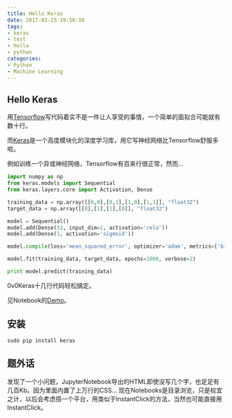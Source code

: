 ```yaml
---
title: Hello Keras
date: 2017-03-25 19:58:10
tags:
- keras
- test
- hello
- python
categories:
- Python
- Machine Learning
---
```

## Hello Keras
用[Tensorflow](https://www.tensorflow.org/)写代码着实不是一件让人享受的事情，一个简单的面拟合可能就有数十行。

而[Keras](https://keras.io/)是一个高度模块化的深度学习库，用它写神经网络比Tensorflow舒服多啦。

<!-- more -->

例如训练一个异或神经网络，Tensorflow有百来行很正常，然而...
```Python
import numpy as np
from keras.models import Sequential
from keras.layers.core import Activation, Dense

training_data = np.array([[0,0],[0,1],[1,0],[1,1]], "float32")
target_data = np.array([[0],[1],[1],[0]], "float32")

model = Sequential()
model.add(Dense(32, input_dim=2, activation='relu'))
model.add(Dense(1, activation='sigmoid'))

model.compile(loss='mean_squared_error', optimizer='adam', metrics=['binary_accuracy'])

model.fit(training_data, target_data, epochs=1000, verbose=2)

print model.predict(training_data)
```
0v0Keras十几行代码轻松搞定。

见Notebook的[Demo](http://linyxus.xyz/notebooks/Hello+Keras.html)。

## 安装
```shell
sudo pip install keras
```

## 题外话
发现了一个小问题，JupyterNotebook导出的HTML即使没写几个字，也足足有几百Kb。因为里面内置了上万行的CSS...
现在Notebooks是目录浏览，只是权宜之计，以后会考虑搭一个平台，用类似于InstantClick的方法，当然也可能直接用InstantClick。
